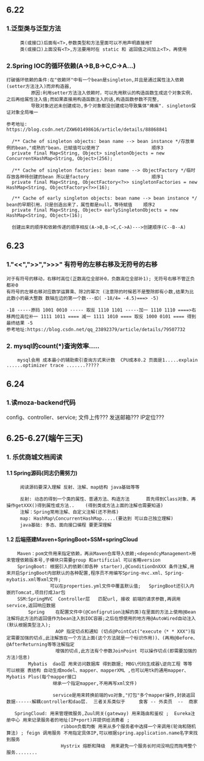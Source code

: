 ## 6.22
### 1.泛型类与泛型方法
         类(或接口)后面有<T>,参数类型和方法里面可以不用声明直接用T
         类(或接口)上面没有<T>,方法要用时在 static 和 返回值之间加上<T>，再使用
         
### 2.Spring IOC的循环依赖(A->B,B->C,C->A...)
    打破循环依赖的条件:在"依赖环"中有一个bean是singleton,并且是通过属性注入依赖(setter方法注入)而非构造器,
             原因:利用setter方法注入依赖时，可以先用默认的构造函数生成这个对象实例，之后再给属性注入值;而如果直接用构造函数注入的话,构造函数参数不完整,
             导致对象迟迟未创建成功,多个对象都没创建成功导致集体"瘫痪". singleton保证对象全局唯一
             
    参考地址:     https://blog.csdn.net/ZXW601498616/article/details/88868841
    
      /** Cache of singleton objects: bean name --> bean instance */存放单例的bean,"成熟的"bean，已赋值可以使用了                   顺序3
      private final Map<String, Object> singletonObjects = new ConcurrentHashMap<String, Object>(256);
      
      /** Cache of singleton factories: bean name --> ObjectFactory */临时存放各种待创建的bean 所以是factory                       顺序1
      private final Map<String, ObjectFactory<?>> singletonFactories = new HashMap<String, ObjectFactory<?>>(16);
      
      /** Cache of early singleton objects: bean name --> bean instance */ bean的早期引用，只是创造出来了，属性都是null，等待赋值    顺序2
      private final Map<String, Object> earlySingletonObjects = new HashMap<String, Object>(16);
      
      创建出来的顺序和依赖传递的顺序相反(A->B,B->C,C->A)--->创建顺序(C--B--A)


## 6.23
### 1."<<",">>",">>>" 有符号的左移右移及无符号的右移
    对于有符号的移动，右移时高位(正数高位全部补0，负数高位全部补1); 无符号右移不管正负都补0
    有符号的左移右移对应数学运算乘、除2的幂次 (注意除的时候若不是整除即有小数,结果为比此数小的最大整数 数轴左边的第一个数---如( -18/4= -4.5)===> -5)
   
    -18 -----原码 1001 0010 ----- 取反 1110 1101 -----加一 1110 1110 ====>右移两位高位补一 1111 1011 ==== 减一 1111 1010 ==== 取反 1000 0101 ==== 得到最终结果 -5
    参考地址:https://blog.csdn.net/qq_23892379/article/details/79507732
   
### 2. mysql的count(*)查询效率.....
        mysql会用 成本最小的辅助索引查询方式来计数  CPU成本0.2 页面是1.....explain ......optimizer trace .......?????


## 6.24
### 1.读moza-backend代码
  config、controller、service; 文件上传??? 发送邮箱??? IP定位???


## 6.25-6.27(端午三天)
### 1. 乐优商城文档阅读
#### 1.1 Spring源码(同志仍需努力)
         阅读源码要深入理解 反射、注解、map结构 java基础等等
         
         反射: 动态的得到一个类的属性、普通方法、构造方法      首先得到Class对象、再操作getXXX()得到属性或方法..    (得到类或方法上面的注解也需要知道)
         注解：Spring常用注解、自定义注解(还不熟练)
         map: HashMap\ConcurrentHashMap.....(要达到 可以自己独立理解)
         java基础: 多态、面向接口编程 要更深理解
         
#### 1.2 后端搭建Maven+SpringBoot+SSM+springCloud
        Maven：pom文件用来指定依赖，再从Maven仓库导入依赖;<dependcyManagement>用来管理依赖版本号,子模块只需要group 和artificial 可以省略version
        SpringBoot: 根据引入的依赖(即各种 starter),@ConditionOnXXX 条件注解,用来开启SpringBoot内部默认的各种配置,程序员不用编写Spring-mvc.xml、Spring-mybatis.xml等xml文件;
                    可以在properties.yml文件中覆盖默认值;   SpringBoot还引入内嵌的Tomcat,项目打成Jar包 
        SSM:SpringMVC  Controller层   匹配url, 接收 前端的请求参数,再调用service,返回响应数据
            Spring    在配置文件中(@Configrution注解的类)在里面的方法上使用@Bean注解将此方法的返回值作为bean注入到IOC容器;之后在想使用的地方用@AutoWired自动注入(默认根据类型注入);
                      AOP 指定切点和通知 (切点@PointCut("execute（* * XXX")指定需要加强的切点,此注解放在一个方法上面(这个方法就是一个标识作用))、(再用@Before、@AfterReturning等等注解指定
                      增强的切点,此方法有个参数JoinPoint 可以操作切点(即需要加强的方法)信息)
            Mybatis  dao层 用来访问数据库 得到数据; MBG\代码生成器\逆向工程 等等 可以根据 表结构 自动生成model、mapper、mapperXML ,也可以用tk的通用mapper、Mybatis Plus(每个mapper接口
                     继承一个指定mapper,不用再写xml文件)
                     
                     service是用来转换前端的vo对象,"打包"多个mapper操作,封装返回数据------解耦controller和dao层.  三者关系类似于     食客 -- 外卖员  --  商家
                     
       SpringCloud: 用来管理微服务,Zuul网关(gateway) 用来路由和鉴权 ;  Eureka注册中心 用来记录服务者的地址(IP+port)并提供给消费者 ;
                        ribbon负载均衡 用来从多个服务者中选择一个来调用(轮询和随机算法) ; feign 调用服务 不用指定具体IP,可以根据spring.application.name名字来找到服务
                        Hystrix 熔断和降级  用来避免一个服务长时间没响应而拖垮整个服务........
